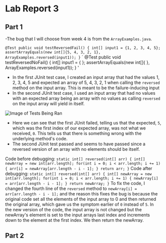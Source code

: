 # **Lab Report 3**

## Part 1 <br/>

-The bug that I will choose from week 4 is from the `ArrayExamples.java`. 

`
@Test
  public void testReversedFail() {
    int[] input1 = {1, 2, 3, 4, 5};
    assertArrayEquals(new int[]{5, 4, 3, 2, 1}, ArrayExamples.reversed(input1));
  }
`
`
@Test
  public void testReversedNoFail() {
    int[] input1 = { };
    assertArrayEquals(new int[]{ }, ArrayExamples.reversed(input1));
  }
'
- In the first JUnit test case, I created an input array that had the values 1, 2, 3, 4, 5 and expected an array of 5, 4, 3, 2, 1 when calling the `reversed` method on the input array. This is meant to be the failure-inducing input
- In the second JUnit test case, I used an input array that had no values with an expected array being an array with no values as calling `reversed` on the input array will yield in itself. 

![Image of Tests Being Ran](images/week5_1)
- Here we can see that the first JUnit failed, telling us that the expected, `5`, which was the first index of our expected array, was not what we received, `0`. This tells us that there is something wrong with the underlying method's code.
- The second JUnit test passed and seems to have passed since a reversed version of an array with no elements should be itself. 

Code before debugging: 
`
static int[] reversed(int[] arr) {
    int[] newArray = new int[arr.length];
    for(int i = 0; i < arr.length; i += 1) {
      arr[i] = newArray[arr.length - i - 1];
    }
    return arr;
  }
`
Code after debugging:
`
static int[] reversed(int[] arr) {
    int[] newArray = new int[arr.length];
    for(int i = 0; i < arr.length; i += 1) {
      newArray[i] = arr[arr.length - i - 1];
    }
    return newArray;
  }
`
To fix the code, I changed the fourth line of the `reversed` method to `newArray[i] = arr[arr.length - i - 1];` and the reason this fixes the bug is because 
the original code set all the elements of the input array to 0 and then returned the original array, which gave us the symptom earlier of `0` instead of `5`.
In the new version of the code, the input array is not changed but the newArray's element is set to the input arrays last index and increments down to the element at the first index. We then return the newArray. </br>

## Part 2 </br>


